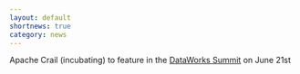 ```yaml
---
layout: default
shortnews: true
category: news
---
```

Apache Crail (incubating) to feature in the <a href="https://dataworkssummit.com/san-jose-2018/session/data-processing-at-the-speed-of-100-gbpsapache-crail-incubating/">DataWorks Summit</a> on June 21st
